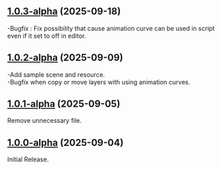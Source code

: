 ## [1.0.3-alpha](https://github.com/bailknight1/spriteEffect/tree/1.0.3-alpha) (2025-09-18)
-Bugfix : Fix possibility that cause animation curve can be used in script even if it set to off in editor.
## [1.0.2-alpha](https://github.com/bailknight1/spriteEffect/tree/1.0.2-alpha) (2025-09-09)
-Add sample scene and resource.<br>
-Bugfix when copy or move layers with using animation curves.
## [1.0.1-alpha](https://github.com/bailknight1/spriteEffect/tree/1.0.1-alpha) (2025-09-05)
Remove unnecessary file.
## [1.0.0-alpha](https://github.com/bailknight1/spriteEffect/tree/1.0.0-alpha) (2025-09-04)
Initial Release.
